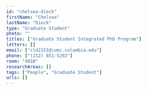 ```yaml
---
id: "chelsea-dieck"
firstName: "Chelsea"
lastName: "Dieck"
type: "Graduate Student"
photo: ""
titles: ["Graduate Student Integrated PhD Program"]
letters: []
email: ["cld2151@cumc.columbia.edu"]
phone: ["(212) 851-5292"]
room: "401B"
researchAreas: []
tags: ["People", "Graduate Student"]
urls: []
---
```

